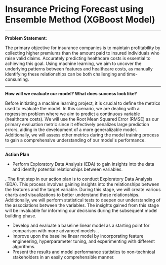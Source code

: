 # Insurance Pricing Forecast using Ensemble Method (XGBoost Model)
 ---
 
**Problem Statement:**

The primary objective for insurance companies is to maintain profitability by collecting higher premiums than the amount paid to insured individuals who raise valid claims. Accurately predicting healthcare costs is essential to achieving this goal. Using machine learning, we aim to uncover the underlying patterns between features and healthcare costs, as manually identifying these relationships can be both challenging and time-consuming.
  
  ---
  
 **How will we evaluate our model? What does success look like?**
 
Before initiating a machine learning project, it is crucial to define the metrics used to evaluate the model. In this scenario, we are dealing with a regression problem where we aim to predict a continuous variable (healthcare costs). We will use the Root Mean Squared Error (RMSE) as our primary evaluation metric since it effectively penalizes large prediction errors, aiding in the development of a more generalizable model. Additionally, we will assess other metrics during the model training process to gain a comprehensive understanding of our model's performance.
 
 --- 
 
 **Action Plan** 
 
- Perform Exploratory Data Analysis (EDA) to gain insights into the data and identify potential relationships between variables.

 . The first step in our action plan is to conduct Exploratory Data Analysis (EDA). This process involves gaining insights into the relationships between the features and the target variable. During this stage, we will create various charts and visualizations to better understand these relationships. Additionally, we will perform statistical tests to deepen our understanding of the associations between the variables. The insights gained from this stage will be invaluable for informing our decisions during the subsequent model building phase.
  
- Develop and evaluate a baseline linear model as a starting point for comparison with more advanced models.
 . 
- Improve upon the baseline linear model by incorporating feature engineering, hyperparameter tuning, and experimenting with different algorithms.
- Present the results and model performance statistics to non-technical stakeholders in an easily comprehensible manner.
    
    
  
  
